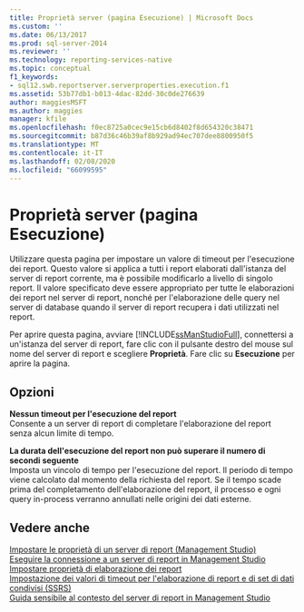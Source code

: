 ```yaml
---
title: Proprietà server (pagina Esecuzione) | Microsoft Docs
ms.custom: ''
ms.date: 06/13/2017
ms.prod: sql-server-2014
ms.reviewer: ''
ms.technology: reporting-services-native
ms.topic: conceptual
f1_keywords:
- sql12.swb.reportserver.serverproperties.execution.f1
ms.assetid: 53b77db1-b013-4dac-82dd-30c0de276639
author: maggiesMSFT
ms.author: maggies
manager: kfile
ms.openlocfilehash: f0ec8725a0cec9e15cb6d8402f8d654320c38471
ms.sourcegitcommit: b87d36c46b39af8b929ad94ec707dee8800950f5
ms.translationtype: MT
ms.contentlocale: it-IT
ms.lasthandoff: 02/08/2020
ms.locfileid: "66099595"
---
```

# <a name="server-properties-execution-page"></a>Proprietà server (pagina Esecuzione)
  Utilizzare questa pagina per impostare un valore di timeout per l'esecuzione dei report. Questo valore si applica a tutti i report elaborati dall'istanza del server di report corrente, ma è possibile modificarlo a livello di singolo report. Il valore specificato deve essere appropriato per tutte le elaborazioni dei report nel server di report, nonché per l'elaborazione delle query nel server di database quando il server di report recupera i dati utilizzati nel report.  
  
 Per aprire questa pagina, avviare [!INCLUDE[ssManStudioFull](../../includes/ssmanstudiofull-md.md)], connettersi a un'istanza del server di report, fare clic con il pulsante destro del mouse sul nome del server di report e scegliere **Proprietà**. Fare clic su **Esecuzione** per aprire la pagina.  
  
## <a name="options"></a>Opzioni  
 **Nessun timeout per l'esecuzione del report**  
 Consente a un server di report di completare l'elaborazione del report senza alcun limite di tempo.  
  
 **La durata dell'esecuzione del report non può superare il numero di secondi seguente**  
 Imposta un vincolo di tempo per l'esecuzione del report. Il periodo di tempo viene calcolato dal momento della richiesta del report. Se il tempo scade prima del completamento dell'elaborazione del report, il processo e ogni query in-process verranno annullati nelle origini dei dati esterne.  
  
## <a name="see-also"></a>Vedere anche  
 [Impostare le proprietà di un server di report &#40;Management Studio&#41;](set-report-server-properties-management-studio.md)   
 [Eseguire la connessione a un server di report in Management Studio](connect-to-a-report-server-in-management-studio.md)   
 [Impostare proprietà di elaborazione dei report](../report-server/set-report-processing-properties.md)   
 [Impostazione dei valori di timeout per l'elaborazione di report e di set di dati condivisi &#40;SSRS&#41;](../report-server/setting-time-out-values-for-report-and-shared-dataset-processing-ssrs.md)   
 [Guida sensibile al contesto del server di report in Management Studio](report-server-in-management-studio-f1-help.md)  
  
  
